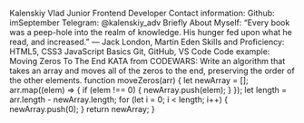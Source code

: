 <title>CV Kalenskiy Vlad</title>
<p>Kalenskiy Vlad
Junior Frontend Developer
Contact information:
Github: imSeptember
Telegram: @kalenskiy_adv
Briefly About Myself:
“Every book was a peep-hole into the realm of knowledge. His hunger fed upon what he read, and increased.”
― Jack London, Martin Eden
Skills and Proficiency:
HTML5, CSS3
JavaScript Basics
Git, GitHub, VS Code
Code example:
Moving Zeros To The End KATA from CODEWARS: Write an algorithm that takes an array and moves all of the zeros to the end, preserving the order of the other elements.
function moveZeros(arr) { let newArray = []; arr.map((elem) => { if (elem !== 0) { newArray.push(elem); } }); let length = arr.length - newArray.length; for (let i = 0; i < length; i++) { newArray.push(0); } return newArray; }
</p>
